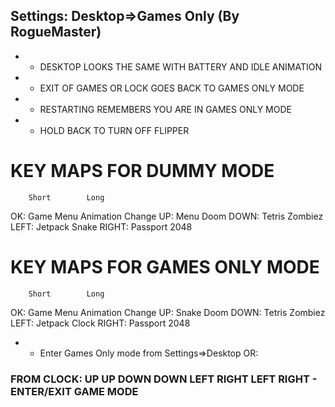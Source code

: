 ## Settings: Desktop=>Games Only (By RogueMaster)
- - DESKTOP LOOKS THE SAME WITH BATTERY AND IDLE ANIMATION
- - EXIT OF GAMES OR LOCK GOES BACK TO GAMES ONLY MODE
- - RESTARTING REMEMBERS YOU ARE IN GAMES ONLY MODE
- - HOLD BACK TO TURN OFF FLIPPER

# KEY MAPS FOR DUMMY MODE
        Short        Long
OK:     Game Menu    Animation Change
UP:     Menu         Doom
DOWN:   Tetris       Zombiez
LEFT:   Jetpack      Snake
RIGHT:  Passport     2048

# KEY MAPS FOR GAMES ONLY MODE 
        Short        Long
OK:     Game Menu    Animation Change
UP:     Snake        Doom
DOWN:   Tetris       Zombiez
LEFT:   Jetpack      Clock
RIGHT:  Passport     2048


- - Enter Games Only mode from Settings=>Desktop OR:
### FROM CLOCK: UP UP DOWN DOWN LEFT RIGHT LEFT RIGHT - ENTER/EXIT GAME MODE
